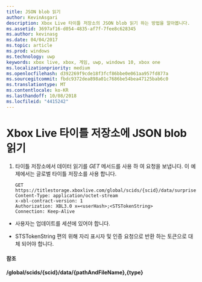 ```yaml
---
title: JSON blob 읽기
author: KevinAsgari
description: Xbox Live 타이틀 저장소의 JSON blob 읽기 하는 방법을 알아봅니다.
ms.assetid: 3697af16-d054-4835-af7f-7fee8c628345
ms.author: kevinasg
ms.date: 04/04/2017
ms.topic: article
ms.prod: windows
ms.technology: uwp
keywords: xbox live, xbox, 게임, uwp, windows 10, xbox one
ms.localizationpriority: medium
ms.openlocfilehash: d392269f9cde18f3fcf86bbe0e061aa957fd877a
ms.sourcegitcommit: fbdc9372dea898a01c7686be54bea47125bab6c0
ms.translationtype: MT
ms.contentlocale: ko-KR
ms.lasthandoff: 10/08/2018
ms.locfileid: "4415242"
---
```

# <a name="reading-a-json-blob-in-xbox-live-title-storage"></a>Xbox Live 타이틀 저장소에 JSON blob 읽기

1.  타이틀 저장소에서 데이터 읽기를 *GET* 메서드를 사용 하 여 요청을 보냅니다. 이 예제에서는 글로벌 타이틀 저장소를 사용 합니다.

        GET https://titlestorage.xboxlive.com/global/scids/{scid}/data/surprise.json,json
        Content-Type: application/octet-stream
        x-xbl-contract-version: 1
        Authorization: XBL3.0 x=<userHash>;<STSTokenString>
        Connection: Keep-Alive

-   사용자는 업데이트를 세션에 있어야 합니다.

-   STSTokenString 편의 위해 자리 표시자 및 인증 요청으로 반환 하는 토큰으로 대체 되어야 합니다.

#### <a name="reference"></a>참조

**/global/scids/{scid}/data/{pathAndFileName},{type}**
